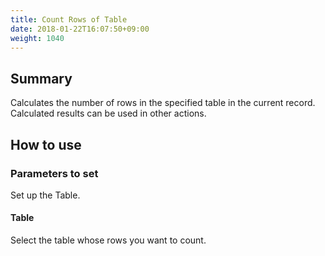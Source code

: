 ```yaml
---
title: Count Rows of Table
date: 2018-01-22T16:07:50+09:00
weight: 1040
---
```

## Summary

Calculates the number of rows in the specified table in the current record.  
Calculated results can be used in other actions.

## How to use

### Parameters to set

Set up the Table.

#### Table

Select the table whose rows you want to count.
